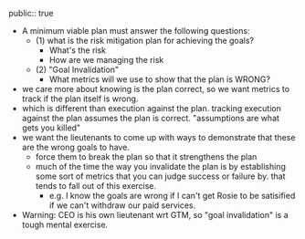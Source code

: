 public:: true

- A minimum viable plan must answer the following questions:
	- (1) what is the risk mitigation plan for achieving the goals?
		- What's the risk
		- How are we managing the risk
	- (2) "Goal Invalidation"
		- What metrics will we use to show that the plan is WRONG?
- we care more about knowing is the plan correct, so we want metrics to track if the plan itself is wrong.
- which is different than execution against the plan. tracking execution against the plan assumes the plan is correct. "assumptions are what gets you killed"
- we want the lieutenants to come up with ways to demonstrate that these are the wrong goals to have.
	- force them to break the plan so that it strengthens the plan
	- much of the time the way you invalidate the plan is by establishing some sort of metrics that you can judge success or failure by. that tends to fall out of this exercise.
		- e.g. I know the goals are wrong if I can't get Rosie to be satisified if we can't withdraw our paid services.
- Warning: CEO is his own lieutenant wrt GTM, so "goal invalidation" is a tough mental exercise.